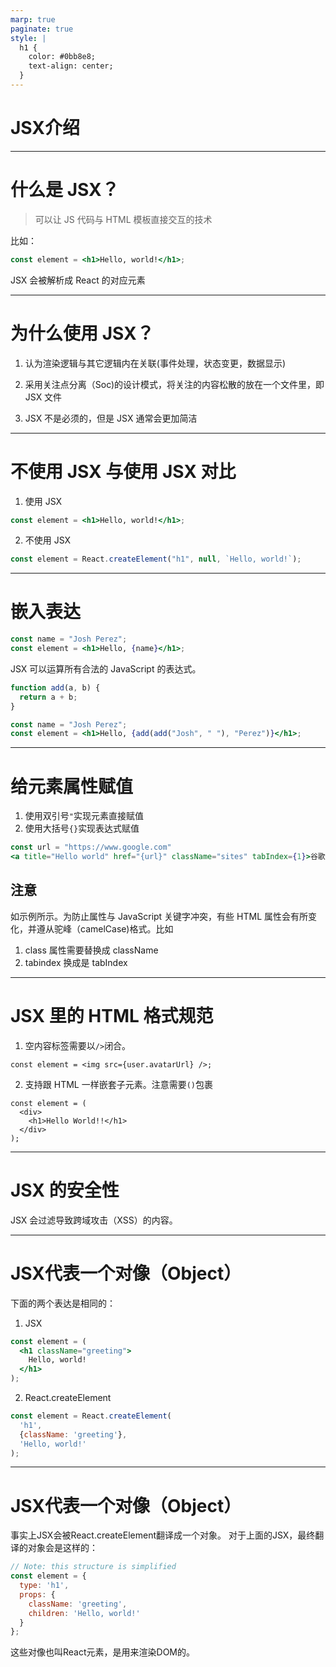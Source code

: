 ```yaml
---
marp: true
paginate: true
style: |
  h1 {
    color: #0bb8e8;
    text-align: center;
  }
---
```


# JSX介绍

---

# 什么是 JSX？

> 可以让 JS 代码与 HTML 模板直接交互的技术

比如：

```jsx
const element = <h1>Hello, world!</h1>;
```

JSX 会被解析成 React 的对应元素

---

# 为什么使用 JSX？

1. 认为渲染逻辑与其它逻辑内在关联(事件处理，状态变更，数据显示)

2. 采用关注点分离（Soc)的设计模式，将关注的内容松散的放在一个文件里，即 JSX 文件

3. JSX 不是必须的，但是 JSX 通常会更加简洁

---

# 不使用 JSX 与使用 JSX 对比

1. 使用 JSX

```jsx
const element = <h1>Hello, world!</h1>;
```

2. 不使用 JSX

```jsx
const element = React.createElement("h1", null, `Hello, world!`);
```

---

# 嵌入表达

```jsx
const name = "Josh Perez";
const element = <h1>Hello, {name}</h1>;
```

JSX 可以运算所有合法的 JavaScript 的表达式。

```jsx
function add(a, b) {
  return a + b;
}

const name = "Josh Perez";
const element = <h1>Hello, {add(add("Josh", " "), "Perez")}</h1>;
```

---

# 给元素属性赋值

1. 使用双引号`"`实现元素直接赋值
2. 使用大括号`{}`实现表达式赋值

```jsx
const url = "https://www.google.com"
<a title="Hello world" href="{url}" className="sites" tabIndex={1}>谷歌</a>
```

## 注意

如示例所示。为防止属性与 JavaScript 关键字冲突，有些 HTML 属性会有所变化，并遵从驼峰（camelCase)格式。比如

1. class 属性需要替换成 className
2. tabindex 换成是 tabIndex

---

# JSX 里的 HTML 格式规范

1. 空内容标签需要以`/>`闭合。

```
const element = <img src={user.avatarUrl} />;
```

2. 支持跟 HTML 一样嵌套子元素。注意需要`()`包裹

```
const element = (
  <div>
    <h1>Hello World!!</h1>
  </div>
);
```

---

# JSX 的安全性

JSX 会过滤导致跨域攻击（XSS）的内容。

---

# JSX代表一个对像（Object）

下面的两个表达是相同的：

1. JSX

```jsx
const element = (
  <h1 className="greeting">
    Hello, world!
  </h1>
);
```

2. React.createElement

```js
const element = React.createElement(
  'h1',
  {className: 'greeting'},
  'Hello, world!'
);
```

---

# JSX代表一个对像（Object）

事实上JSX会被React.createElement翻译成一个对象。
对于上面的JSX，最终翻译的对象会是这样的：
```js
// Note: this structure is simplified
const element = {
  type: 'h1',
  props: {
    className: 'greeting',
    children: 'Hello, world!'
  }
};
```
这些对像也叫React元素，是用来渲染DOM的。